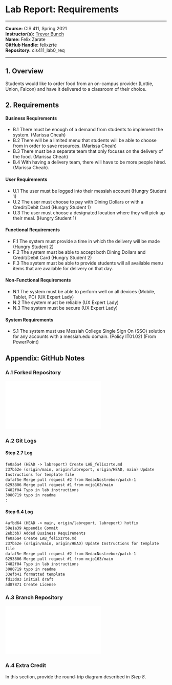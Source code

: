 # Lab Report: Requirements
___
**Course:** CIS 411, Spring 2021  
**Instructor(s):** [Trevor Bunch](https://github.com/trevordbunch)  
**Name:** Felix Zarate  
**GitHub Handle:** felixzrte  
**Repository:** cis411_lab0_req 
___

## 1. Overview

Students would like to order food from an on-campus provider (Lottie, Union, Falcon) and have it delivered to a classroom of their choice.
 
## 2. Requirements

#### Business Requirements
* B.1 There must be enough of a demand from students to implement the system. (Marissa Cheah) 
* B.2 There will be a limited menu that students will be able to choose from in order to save resources. (Marissa Cheah)
* B.3 There must be a separate team that only focuses on the delivery of the food. (Marissa Cheah)
* B.4 With having a delivery team, there will have to be more people hired. (Marissa Cheah).
#### User Requirements
* U.1 The user must be logged into their messiah account (Hungry Student 1)
* U.2 The user must choose to pay with Dining Dollars or with a Credit/Debit Card (Hungry Student 1)
* U.3 The user must choose a designated location where they will pick up their meal. (Hungry Student 1)
#### Functional Requirements
* F.1 The system must provide a time in which the delivery will be made (Hungry Student 2)
* F.2 The system must be able to accept both Dining Dollars and Credit/Debit Card (Hungry Student 2)
* F.3 The system must be able to provide students will all available menu items that are available for delivery on that day.
#### Non-Functional Requirements
* N.1 The system must be able to perform well on all devices (Mobile, Tablet, PC) (UX Expert Lady)
* N.2 The system must be reliable (UX Expert Lady)
* N.3 The system must be secure (UX Expert Lady)
#### System Requirements
* S.1 The system must use Messiah College Single Sign On (SSO) solution for any accounts with a messiah.edu domain. (Policy IT01.02) (From PowerPoint)

## Appendix: GitHub Notes

### A.1 Forked Repository

![Fork Diagram](/assets/Fork_Diagram.pdf) 

### A.2 Git Logs

#### Step 2.7 Log
```
fe0a5a4 (HEAD -> labreport) Create LAB_felixzrte.md
237b52e (origin/main, origin/labreport, origin/HEAD, main) Update Instructions for template file
dafaf5e Merge pull request #2 from NedacNostrebor/patch-1
6293806 Merge pull request #1 from mcjo163/main
7482f04 Typo in lab instructions
3080719 typo in readme
:
```
#### Step 6.4 Log

```
4afbd64 (HEAD -> main, origin/labreport, labreport) hotfix
59e1a39 Appendix Commit
2eb3bb7 Added Business Requirements
fe0a5a4 Create LAB_felixzrte.md
237b52e (origin/main, origin/HEAD) Update Instructions for template file
dafaf5e Merge pull request #2 from NedacNostrebor/patch-1
6293806 Merge pull request #1 from mcjo163/main
7482f04 Typo in lab instructions
3080719 typo in readme
33efb41 formatted template
fd13d03 initial draft
ad87871 Create License

```

### A.3 Branch Repository

![Branch Diagram](/assets/Branch_Diagram.pdf) 

### A.4 Extra Credit
In this section, provide the round-trip diagram described in *Step 8*.